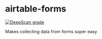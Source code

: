 # airtable-forms
[![DeepScan grade](https://deepscan.io/api/teams/8580/projects/11204/branches/164201/badge/grade.svg)](https://deepscan.io/dashboard#view=project&tid=8580&pid=11204&bid=164201)



 Makes collecting data from forms super easy
